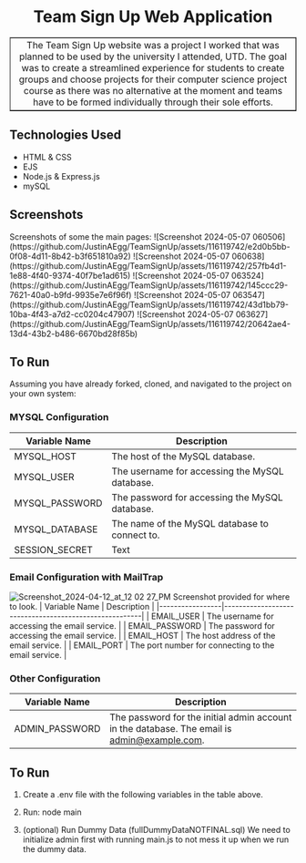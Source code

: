 <h1 align= "Center">Team Sign Up Web Application
</h1>

<table border = "1">
    <tr>
        <td align="center">
        The Team Sign Up website was a project I worked that was planned to be used by the university I attended, UTD. The goal was to create a streamlined experience for students to create groups and choose projects for their computer science project course as there was no alternative at the moment and teams have to be formed individually through their sole efforts.
        </td>
    </tr>
</table>

<h2> Technologies Used </h2>

- HTML & CSS
- EJS
- Node.js & Express.js
- mySQL

<h2> Screenshots </h2>
Screenshots of some the main pages:
![Screenshot 2024-05-07 060506](https://github.com/JustinAEgg/TeamSignUp/assets/116119742/e2d0b5bb-0f08-4d11-8b42-b3f651810a92)
![Screenshot 2024-05-07 060638](https://github.com/JustinAEgg/TeamSignUp/assets/116119742/257fb4d1-1e88-4f40-9374-40f7be1ad615)
![Screenshot 2024-05-07 063524](https://github.com/JustinAEgg/TeamSignUp/assets/116119742/145ccc29-7621-40a0-b9fd-9935e7e6f96f)
![Screenshot 2024-05-07 063547](https://github.com/JustinAEgg/TeamSignUp/assets/116119742/43d1bb79-10ba-4f43-a7d2-cc0204c47907)
![Screenshot 2024-05-07 063627](https://github.com/JustinAEgg/TeamSignUp/assets/116119742/20642ae4-13d4-43b2-b486-6670bd28f85b)





<h2> To Run </h2>
Assuming you have already forked, cloned, and navigated to the project on your own system:
 
### MYSQL Configuration

| Variable Name   | Description                                           |
|-----------------|-------------------------------------------------------|
| MYSQL_HOST      | The host of the MySQL database.                       |
| MYSQL_USER      | The username for accessing the MySQL database.        |
| MYSQL_PASSWORD  | The password for accessing the MySQL database.        |
| MYSQL_DATABASE  | The name of the MySQL database to connect to.         |
| SESSION_SECRET  | Text                                                  |

### Email Configuration with MailTrap

![Screenshot_2024-04-12_at_12 02 27_PM](https://github.com/JustinAEgg/TeamSignUp/assets/116119742/1060b07c-8203-45ce-a85d-e80108d5cbdb)
Screenshot provided for where to look.
| Variable Name   | Description                                           |
|-----------------|-------------------------------------------------------|
| EMAIL_USER      | The username for accessing the email service.         |
| EMAIL_PASSWORD  | The password for accessing the email service.         |
| EMAIL_HOST      | The host address of the email service.                |
| EMAIL_PORT      | The port number for connecting to the email service.  |

### Other Configuration

| Variable Name   | Description                                           |
|-----------------|-------------------------------------------------------|
| ADMIN_PASSWORD  | The password for the initial admin account in the database. The email is admin@example.com. |

## To Run
1. Create a .env file with the following variables in the table above.

2. Run: node main

3. (optional) Run Dummy Data (fullDummyDataNOTFINAL.sql) We need to initialize admin first with running main.js to not mess it up when we run the dummy data.

